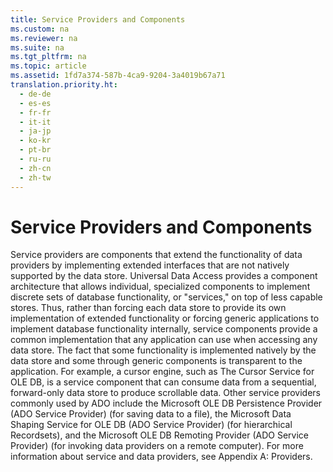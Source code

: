 ```yaml
---
title: Service Providers and Components
ms.custom: na
ms.reviewer: na
ms.suite: na
ms.tgt_pltfrm: na
ms.topic: article
ms.assetid: 1fd7a374-587b-4ca9-9204-3a4019b67a71
translation.priority.ht: 
  - de-de
  - es-es
  - fr-fr
  - it-it
  - ja-jp
  - ko-kr
  - pt-br
  - ru-ru
  - zh-cn
  - zh-tw
---
```

# Service Providers and Components
<?xml version="1.0" encoding="utf-8"?>
<developerReferenceWithoutSyntaxDocument xmlns="http://ddue.schemas.microsoft.com/authoring/2003/5" xmlns:xlink="http://www.w3.org/1999/xlink" xmlns:xsi="http://www.w3.org/2001/XMLSchema-instance" xsi:schemaLocation="http://ddue.schemas.microsoft.com/authoring/2003/5 http://dduestorage.blob.core.windows.net/ddueschema/developer.xsd">
  <introduction>
    <para>Service providers are components that extend the functionality of data providers by implementing extended interfaces that are not natively supported by the data store.</para>
    <para>Universal Data Access provides a <legacyItalic>component architecture</legacyItalic> that allows individual, specialized components to implement discrete sets of database functionality, or "services," on top of less capable stores. Thus, rather than forcing each data store to provide its own implementation of extended functionality or forcing generic applications to implement database functionality internally, service components provide a common implementation that any application can use when accessing any data store. The fact that some functionality is implemented natively by the data store and some through generic components is transparent to the application.</para>
    <para>For example, a cursor engine, such as <legacyLink xlink:href="57638feb-4ecd-4051-becb-8f828d21cf44">The Cursor Service for OLE DB</legacyLink>, is a service component that can consume data from a sequential, forward-only data store to produce scrollable data. Other service providers commonly used by ADO include the <link xlink:href="e75ef0dc-2016-4fcc-8918-23311c0d4e02">Microsoft OLE DB Persistence Provider (ADO Service Provider)</link> (for saving data to a file), the <link xlink:href="523009ce-e01b-4e2d-a7df-816d7688aff0">Microsoft Data Shaping Service for OLE DB (ADO Service Provider)</link> (for hierarchical <legacyBold>Recordsets</legacyBold>), and the <link xlink:href="a4360ed4-b70f-4734-9041-4025d033346b">Microsoft OLE DB Remoting Provider (ADO Service Provider)</link> (for invoking data providers on a remote computer).</para>
    <para>For more information about service and data providers, see <legacyLink xlink:href="e2581b47-b11e-4e1e-b96c-d39c77c5b48a">Appendix A: Providers</legacyLink>.</para>
  </introduction>
  <relatedTopics />
</developerReferenceWithoutSyntaxDocument>